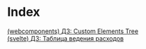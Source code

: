 # Index

[(webcomponents) ДЗ: Custom Elements Tree](./webcomponents)  
[(svelte) ДЗ: Таблица ведения расходов](./svelte)
